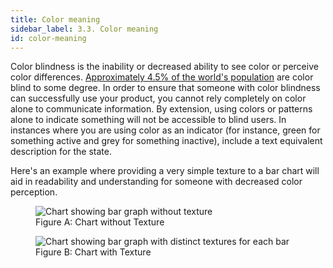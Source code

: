 ```yaml
---
title: Color meaning
sidebar_label: 3.3. Color meaning
id: color-meaning
---
```


Color blindness is the inability or decreased ability to see color or perceive
color differences. [Approximately 4.5% of the world's population](https://nei.nih.gov/health/color_blindness/facts_about) are color blind to some degree. In order to ensure that someone with color blindness can
successfully use your product, you cannot rely completely on color alone to
communicate information. By extension, using colors or patterns alone to
indicate something will not be accessible to blind users. In instances where
you are using color as an indicator (for instance, green for something active
and grey for something inactive), include a text equivalent description for the
state.

Here's an example where providing a very simple texture to a bar chart will aid in readability and understanding for someone with decreased color perception.

<figure>
  <img src="/static/img/color-meaning-solid.png" alt="Chart showing bar graph without texture"/>
  <figcaption>Figure A: Chart without Texture</figcaption>
</figure>

<figure>
  <img src="/static/img/color-meaning-texture.png" alt="Chart showing bar graph with distinct textures for each bar"/>
  <figcaption>Figure B: Chart with Texture </figcaption>
</figure>
